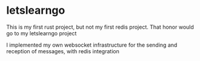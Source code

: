 # letslearngo
This is my first rust project, but not my first redis project. That honor would go to my letslearngo project

I implemented my own websocket infrastructure for the sending and reception of messages, with redis integration
